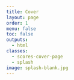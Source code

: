 ```yaml
---
title: Cover
layout: page
order: 1
menu: false
toc: false
outputs:
  - html
classes:
  - scores-cover-page
  - splash
image: splash-blank.jpg
---
```


